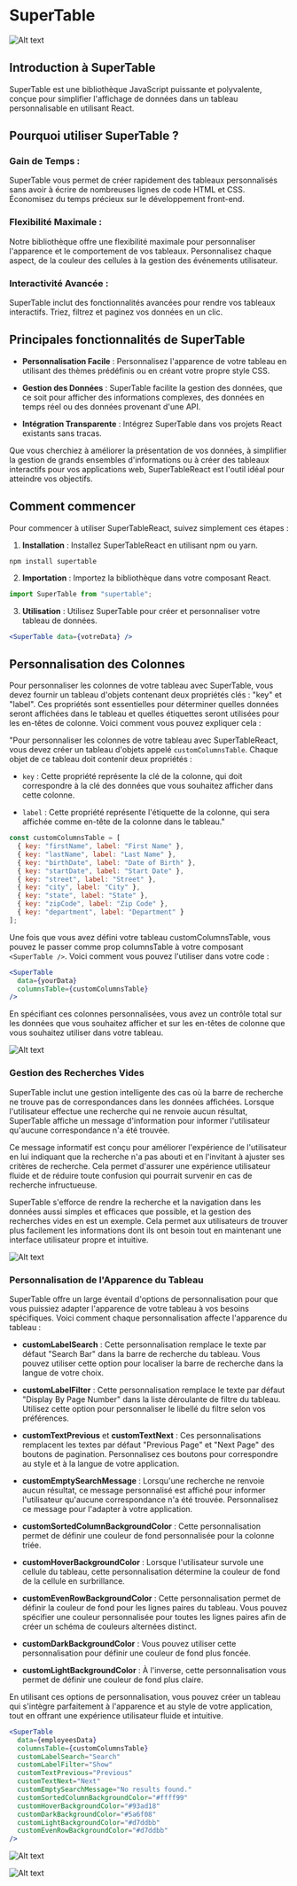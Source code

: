 <!-- Markdown -->

# SuperTable

![Alt text](https://raw.githubusercontent.com/Lulu-Soso/Github-Files/main/P14-Library/SuperTable1.png)

## Introduction à SuperTable

SuperTable est une bibliothèque JavaScript puissante et polyvalente, conçue pour simplifier l'affichage de données dans un tableau personnalisable en utilisant React.

## Pourquoi utiliser SuperTable ?

### Gain de Temps :

SuperTable vous permet de créer rapidement des tableaux personnalisés sans avoir à écrire de nombreuses lignes de code HTML et CSS. Économisez du temps précieux sur le développement front-end.

### Flexibilité Maximale :

Notre bibliothèque offre une flexibilité maximale pour personnaliser l'apparence et le comportement de vos tableaux. Personnalisez chaque aspect, de la couleur des cellules à la gestion des événements utilisateur.

### Interactivité Avancée :

SuperTable inclut des fonctionnalités avancées pour rendre vos tableaux interactifs. Triez, filtrez et paginez vos données en un clic.

## Principales fonctionnalités de SuperTable

- **Personnalisation Facile** : Personnalisez l'apparence de votre tableau en utilisant des thèmes prédéfinis ou en créant votre propre style CSS.

- **Gestion des Données** : SuperTable facilite la gestion des données, que ce soit pour afficher des informations complexes, des données en temps réel ou des données provenant d'une API.

- **Intégration Transparente** : Intégrez SuperTable dans vos projets React existants sans tracas.

Que vous cherchiez à améliorer la présentation de vos données, à simplifier la gestion de grands ensembles d'informations ou à créer des tableaux interactifs pour vos applications web, SuperTableReact est l'outil idéal pour atteindre vos objectifs.

## Comment commencer

Pour commencer à utiliser SuperTableReact, suivez simplement ces étapes :

1. **Installation** : Installez SuperTableReact en utilisant npm ou yarn.

```shell
npm install supertable
```

2. **Importation** : Importez la bibliothèque dans votre composant React.

```javascript
import SuperTable from "supertable";
```

3. **Utilisation** : Utilisez SuperTable pour créer et personnaliser votre tableau de données.

```jsx
<SuperTable data={votreData} />
```

## Personnalisation des Colonnes

Pour personnaliser les colonnes de votre tableau avec SuperTable, vous devez fournir un tableau d'objets contenant deux propriétés clés : "key" et "label". Ces propriétés sont essentielles pour déterminer quelles données seront affichées dans le tableau et quelles étiquettes seront utilisées pour les en-têtes de colonne. Voici comment vous pouvez expliquer cela :

"Pour personnaliser les colonnes de votre tableau avec SuperTableReact, vous devez créer un tableau d'objets appelé `customColumnsTable`. Chaque objet de ce tableau doit contenir deux propriétés :

- `key` : Cette propriété représente la clé de la colonne, qui doit correspondre à la clé des données que vous souhaitez afficher dans cette colonne.

- `label` : Cette propriété représente l'étiquette de la colonne, qui sera affichée comme en-tête de la colonne dans le tableau."

```javascript
const customColumnsTable = [
  { key: "firstName", label: "First Name" },
  { key: "lastName", label: "Last Name" },
  { key: "birthDate", label: "Date of Birth" },
  { key: "startDate", label: "Start Date" },
  { key: "street", label: "Street" },
  { key: "city", label: "City" },
  { key: "state", label: "State" },
  { key: "zipCode", label: "Zip Code" },
  { key: "department", label: "Department" }
];
```

Une fois que vous avez défini votre tableau customColumnsTable, vous pouvez le passer comme prop columnsTable à votre composant `<SuperTable />`. Voici comment vous pouvez l'utiliser dans votre code :

```jsx
<SuperTable 
  data={yourData} 
  columnsTable={customColumnsTable} 
/>
```

En spécifiant ces colonnes personnalisées, vous avez un contrôle total sur les données que vous souhaitez afficher et sur les en-têtes de colonne que vous souhaitez utiliser dans votre tableau.

![Alt text](https://raw.githubusercontent.com/Lulu-Soso/Github-Files/main/P14-Library/SuperTable8.png)

### Gestion des Recherches Vides

SuperTable inclut une gestion intelligente des cas où la barre de recherche ne trouve pas de correspondances dans les données affichées. Lorsque l'utilisateur effectue une recherche qui ne renvoie aucun résultat, SuperTable affiche un message d'information pour informer l'utilisateur qu'aucune correspondance n'a été trouvée.

Ce message informatif est conçu pour améliorer l'expérience de l'utilisateur en lui indiquant que la recherche n'a pas abouti et en l'invitant à ajuster ses critères de recherche. Cela permet d'assurer une expérience utilisateur fluide et de réduire toute confusion qui pourrait survenir en cas de recherche infructueuse.

SuperTable s'efforce de rendre la recherche et la navigation dans les données aussi simples et efficaces que possible, et la gestion des recherches vides en est un exemple. Cela permet aux utilisateurs de trouver plus facilement les informations dont ils ont besoin tout en maintenant une interface utilisateur propre et intuitive.

![Alt text](https://raw.githubusercontent.com/Lulu-Soso/Github-Files/main/P14-Library/SuperTable4.png)

### Personnalisation de l'Apparence du Tableau

SuperTable offre un large éventail d'options de personnalisation pour que vous puissiez adapter l'apparence de votre tableau à vos besoins spécifiques. Voici comment chaque personnalisation affecte l'apparence du tableau :

- **customLabelSearch** : Cette personnalisation remplace le texte par défaut "Search Bar" dans la barre de recherche du tableau. Vous pouvez utiliser cette option pour localiser la barre de recherche dans la langue de votre choix.

- **customLabelFilter** : Cette personnalisation remplace le texte par défaut "Display By Page Number" dans la liste déroulante de filtre du tableau. Utilisez cette option pour personnaliser le libellé du filtre selon vos préférences.

- **customTextPrevious** et **customTextNext** : Ces personnalisations remplacent les textes par défaut "Previous Page" et "Next Page" des boutons de pagination. Personnalisez ces boutons pour correspondre au style et à la langue de votre application.

- **customEmptySearchMessage** : Lorsqu'une recherche ne renvoie aucun résultat, ce message personnalisé est affiché pour informer l'utilisateur qu'aucune correspondance n'a été trouvée. Personnalisez ce message pour l'adapter à votre application.

- **customSortedColumnBackgroundColor** : Cette personnalisation permet de définir une couleur de fond personnalisée pour la colonne triée.

- **customHoverBackgroundColor** : Lorsque l'utilisateur survole une cellule du tableau, cette personnalisation détermine la couleur de fond de la cellule en surbrillance.

- **customEvenRowBackgroundColor** : Cette personnalisation permet de définir la couleur de fond pour les lignes paires du tableau. Vous pouvez spécifier une couleur personnalisée pour toutes les lignes paires afin de créer un schéma de couleurs alternées distinct.

- **customDarkBackgroundColor** : Vous pouvez utiliser cette personnalisation pour définir une couleur de fond plus foncée.

- **customLightBackgroundColor** : À l'inverse, cette personnalisation vous permet de définir une couleur de fond plus claire.

En utilisant ces options de personnalisation, vous pouvez créer un tableau qui s'intègre parfaitement à l'apparence et au style de votre application, tout en offrant une expérience utilisateur fluide et intuitive.

```jsx
<SuperTable
  data={employeesData}
  columnsTable={customColumnsTable}
  customLabelSearch="Search"
  customLabelFilter="Show"
  customTextPrevious="Previous"
  customTextNext="Next"
  customEmptySearchMessage="No results found."
  customSortedColumnBackgroundColor="#ffff99"
  customHoverBackgroundColor="#93ad18"
  customDarkBackgroundColor="#5a6f08"
  customLightBackgroundColor="#d7ddbb"
  customEvenRowBackgroundColor="#d7ddbb"
/>
```

![Alt text](https://raw.githubusercontent.com/Lulu-Soso/Github-Files/main/P14-Library/SuperTable6.png)

![Alt text](https://raw.githubusercontent.com/Lulu-Soso/Github-Files/main/P14-Library/SuperTable7.png)

<!-- Markdown -->
